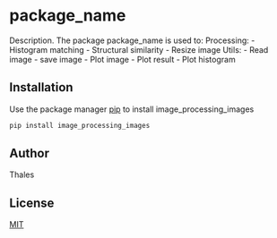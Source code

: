 # package_name

Description. 
The package package_name is used to:
	Processing:
		- Histogram matching
		- Structural similarity
		- Resize image
	Utils:
		- Read image
		- save image
		- Plot image
		- Plot result
		- Plot histogram


## Installation

Use the package manager [pip](https://pip.pypa.io/en/stable/) to install image_processing_images

```bash
pip install image_processing_images
```

## Author
Thales

## License
[MIT](https://choosealicense.com/licenses/mit/)